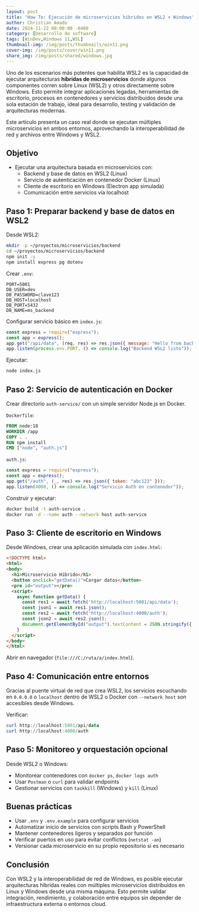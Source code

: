 ```yaml
---
layout: post
title: "How To: Ejecución de microservicios híbridos en WSL2 + Windows"
author: Christian Amado
date: 2024-11-22 00:00:00 -0400
category: [Desarrollo de software]
tags: [WinDev,Windows 11,WSL]
thumbnail-img: /img/posts/thumbnails/win11.png
cover-img: /img/posts/cover/win11.png
share_img: /img/posts/shared/windows.jpg
---
```


Uno de los escenarios más potentes que habilita WSL2 es la capacidad de ejecutar arquitecturas **híbridas de microservicios** donde algunos componentes corren sobre Linux (WSL2) y otros directamente sobre Windows. Esto permite integrar aplicaciones legadas, herramientas de escritorio, procesos en contenedores y servicios distribuidos desde una sola estación de trabajo, ideal para desarrollo, testing y validación de arquitecturas modernas.

Este artículo presenta un caso real donde se ejecutan múltiples microservicios en ambos entornos, aprovechando la interoperabilidad de red y archivos entre Windows y WSL2.

<!--more-->

## Objetivo

- Ejecutar una arquitectura basada en microservicios con:
  - Backend y base de datos en WSL2 (Linux)
  - Servicio de autenticación en contenedor Docker (Linux)
  - Cliente de escritorio en Windows (Electron app simulada)
  - Comunicación entre servicios vía localhost

## Paso 1: Preparar backend y base de datos en WSL2

Desde WSL2:

```bash
mkdir -p ~/proyectos/microservicios/backend
cd ~/proyectos/microservicios/backend
npm init -y
npm install express pg dotenv
```

Crear `.env`:

```env
PORT=5001
DB_USER=dev
DB_PASSWORD=clave123
DB_HOST=localhost
DB_PORT=5432
DB_NAME=ms_backend
```

Configurar servicio básico en `index.js`:

```js
const express = require("express");
const app = express();
app.get("/api/data", (req, res) => res.json({ message: "Hello from backend" }));
app.listen(process.env.PORT, () => console.log("Backend WSL2 listo"));
```

Ejecutar:

```bash
node index.js
```

## Paso 2: Servicio de autenticación en Docker

Crear directorio `auth-service/` con un simple servidor Node.js en Docker.

`Dockerfile`:

```Dockerfile
FROM node:18
WORKDIR /app
COPY . .
RUN npm install
CMD ["node", "auth.js"]
```

`auth.js`:

```js
const express = require("express");
const app = express();
app.get("/auth", (_, res) => res.json({ token: "abc123" }));
app.listen(4000, () => console.log("Servicio Auth en contenedor"));
```

Construir y ejecutar:

```bash
docker build -t auth-service .
docker run -d --name auth --network host auth-service
```

## Paso 3: Cliente de escritorio en Windows

Desde Windows, crear una aplicación simulada con `index.html`:

```html
<!DOCTYPE html>
<html>
<body>
  <h1>Microservicio Híbrido</h1>
  <button onclick="getData()">Cargar datos</button>
  <pre id="output"></pre>
  <script>
    async function getData() {
      const res1 = await fetch('http://localhost:5001/api/data');
      const json1 = await res1.json();
      const res2 = await fetch('http://localhost:4000/auth');
      const json2 = await res2.json();
      document.getElementById("output").textContent = JSON.stringify({ json1, json2 }, null, 2);
    }
  </script>
</body>
</html>
```

Abrir en navegador (`file:///C:/ruta/a/index.html`).

## Paso 4: Comunicación entre entornos

Gracias al puente virtual de red que crea WSL2, los servicios escuchando en `0.0.0.0` o `localhost` dentro de WSL2 o Docker con `--network host` son accesibles desde Windows.

Verificar:

```powershell
curl http://localhost:5001/api/data
curl http://localhost:4000/auth
```

## Paso 5: Monitoreo y orquestación opcional

Desde WSL2 o Windows:

- Monitorear contenedores con `docker ps`, `docker logs auth`
- Usar `Postman` o `curl` para validar endpoints
- Gestionar servicios con `taskkill` (Windows) y `kill` (Linux)

## Buenas prácticas

- Usar `.env` y `.env.example` para configurar servicios
- Automatizar inicio de servicios con scripts Bash y PowerShell
- Mantener contenedores ligeros y separados por función
- Verificar puertos en uso para evitar conflictos (`netstat -an`)
- Versionar cada microservicio en su propio repositorio si es necesario

## Conclusión

Con WSL2 y la interoperabilidad de red de Windows, es posible ejecutar arquitecturas híbridas reales con múltiples microservicios distribuidos en Linux y Windows desde una misma máquina. Esto permite validar integración, rendimiento, y colaboración entre equipos sin depender de infraestructura externa o entornos cloud.